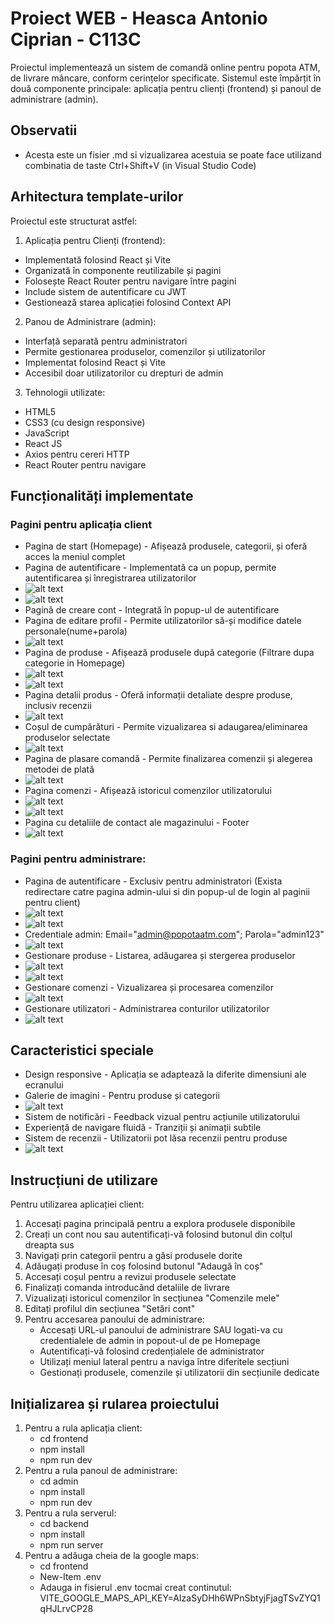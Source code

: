# Proiect WEB - Heasca Antonio Ciprian - C113C
Proiectul implementează un sistem de comandă online pentru popota ATM, de livrare mâncare, conform cerințelor specificate. Sistemul este împărțit în două componente principale: aplicația pentru clienți (frontend) și panoul de administrare (admin).

## Observatii
- Acesta este un fisier .md si vizualizarea acestuia se poate face utilizand combinatia de taste Ctrl+Shift+V (in Visual Studio Code)

## Arhitectura template-urilor
Proiectul este structurat astfel:
1. Aplicația pentru Clienți (frontend):
- Implementată folosind React și Vite
- Organizată în componente reutilizabile și pagini
- Folosește React Router pentru navigare între pagini
- Include sistem de autentificare cu JWT
- Gestionează starea aplicației folosind Context API

2. Panou de Administrare (admin):
- Interfață separată pentru administratori
- Permite gestionarea produselor, comenzilor și utilizatorilor
- Implementat folosind React și Vite
- Accesibil doar utilizatorilor cu drepturi de admin


3. Tehnologii utilizate:
- HTML5
- CSS3 (cu design responsive)
- JavaScript
- React JS
- Axios pentru cereri HTTP
- React Router pentru navigare


## Funcționalități implementate
### Pagini pentru aplicația client
- Pagina de start (Homepage) - Afișează produsele, categorii, și oferă acces la meniul complet
- Pagina de autentificare - Implementată ca un popup, permite autentificarea și înregistrarea utilizatorilor
- ![alt text](image-7.png)
- ![alt text](image-8.png)
- Pagină de creare cont - Integrată în popup-ul de autentificare
- Pagina de editare profil - Permite utilizatorilor să-și modifice datele personale(nume+parola)
- ![alt text](image-6.png)
- Pagina de produse - Afișează produsele după categorie (Filtrare dupa categorie in Homepage)
- ![alt text](image-9.png)
- ![alt text](image-10.png)
- Pagina detalii produs - Oferă informații detaliate despre produse, inclusiv recenzii
- ![alt text](image-11.png)
- Coșul de cumpărături - Permite vizualizarea si adaugarea/eliminarea produselor selectate
- ![alt text](image-12.png)
- Pagina de plasare comandă - Permite finalizarea comenzii și alegerea metodei de plată
- ![alt text](image-13.png)
- Pagina comenzi - Afișează istoricul comenzilor utilizatorului
- ![alt text](image-4.png)
- ![alt text](image-5.png)
- Pagina cu detaliile de contact ale magazinului - Footer
- ![alt text](image-3.png)

### Pagini pentru administrare:
- Pagina de autentificare - Exclusiv pentru administratori (Exista redirectare catre pagina admin-ului si din popup-ul de login al paginii pentru client)
- ![alt text](image-1.png)
- ![alt text](image-2.png)
- Credentiale admin: Email="admin@popotaatm.com"; Parola="admin123"
- ![alt text](image.png)
- Gestionare produse - Listarea, adăugarea și stergerea produselor
- ![alt text](image-14.png)
- ![alt text](image-15.png)
- Gestionare comenzi - Vizualizarea și procesarea comenzilor
- ![alt text](image-16.png)
- Gestionare utilizatori - Administrarea conturilor utilizatorilor
- ![alt text](image-17.png)

## Caracteristici speciale
- Design responsive - Aplicația se adaptează la diferite dimensiuni ale ecranului
- Galerie de imagini - Pentru produse și categorii
- ![alt text](image-18.png)
- Sistem de notificări - Feedback vizual pentru acțiunile utilizatorului
- Experiență de navigare fluidă - Tranziții și animații subtile
- Sistem de recenzii - Utilizatorii pot lăsa recenzii pentru produse
- ![alt text](image-19.png)

## Instrucțiuni de utilizare
Pentru utilizarea aplicației client:
1. Accesați pagina principală pentru a explora produsele disponibile
2. Creați un cont nou sau autentificați-vă folosind butonul din colțul dreapta sus
3. Navigați prin categorii pentru a găsi produsele dorite
4. Adăugați produse în coș folosind butonul "Adaugă în coș"
5. Accesați coșul pentru a revizui produsele selectate
6. Finalizați comanda introducând detaliile de livrare
7. Vizualizați istoricul comenzilor în secțiunea "Comenzile mele"
8. Editați profilul din secțiunea "Setări cont"
9. Pentru accesarea panoului de administrare:
    - Accesați URL-ul panoului de administrare SAU logati-va cu credentialele de admin in popout-ul de pe Homepage
    - Autentificați-vă folosind credențialele de administrator
    - Utilizați meniul lateral pentru a naviga între diferitele secțiuni
    - Gestionați produsele, comenzile și utilizatorii din secțiunile dedicate


## Inițializarea și rularea proiectului
1. Pentru a rula aplicația client:
    - cd frontend
    - npm install
    - npm run dev
2. Pentru a rula panoul de administrare:
    - cd admin
    - npm install
    - npm run dev
3. Pentru a rula serverul:
    - cd backend
    - npm install
    - npm run server
4. Pentru a adăuga cheia de la google maps:
    - cd frontend
    - New-Item .env
    - Adauga in fisierul .env tocmai creat continutul: VITE_GOOGLE_MAPS_API_KEY=AIzaSyDHh6WPnSbtyjFjagTSvZYQ1qHJLrvCP28 